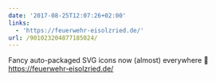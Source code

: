 ```yaml
---
date: '2017-08-25T12:07:26+02:00'
links:
  - 'https://feuerwehr-eisolzried.de/'
url: /901023204877185024/
---
```

Fancy auto-packaged SVG icons now (almost) everywhere 🧐https://feuerwehr-eisolzried.de/
